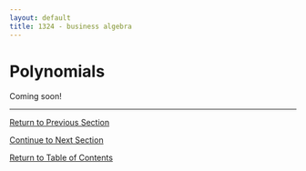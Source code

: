 ```yaml
---
layout: default
title: 1324 - business algebra
---
```


Polynomials
===

Coming soon!

---

[Return to Previous Section](1-3-quadratic-functions.html)

[Continue to Next Section](1-5-rational-functions.html)

[Return to Table of Contents](index.html)